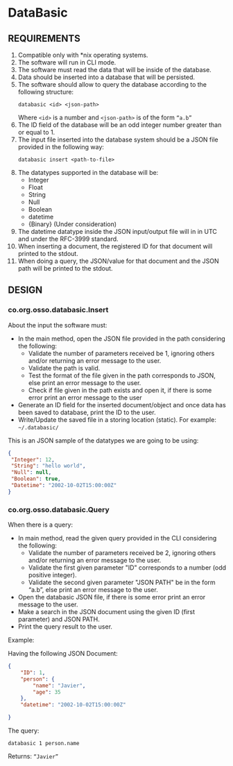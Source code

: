 # DataBasic

## REQUIREMENTS

1. Compatible only with *nix operating systems. 
1. The software will run in CLI mode.
1. The software must read the data that will be inside of the database.
1. Data should be inserted into a database that will be persisted.
1. The software should allow to query the database according to the following structure:
	```shell
	databasic <id> <json-path>
	``` 
	Where `<id>` is a number and `<json-path>` is of the form `“a.b”`
1. The ID field of the database will be an odd integer number greater than or equal to 1.
1. The input file inserted into the database system should be a JSON file provided in the following way:
	```shell
	databasic insert <path-to-file>
	``` 
1. The datatypes supported in the database will be:
	- Integer
	- Float
	- String
	- Null
	- Boolean
	- datetime 
	- {Binary} (Under consideration) 
1. The datetime datatype inside the JSON input/output file will in in UTC and under the RFC-3999 standard.
1. When inserting a document, the registered ID for that document will printed to the stdout.
1. When doing a query, the JSON/value for that document and the JSON path will be printed to the stdout.


## DESIGN 

### co.org.osso.databasic.Insert
About the input the software must:

- In the main method, open the JSON file provided in the path considering the following:
	- Validate the number of parameters received be 1, ignoring others and/or returning an error message to the user.
	- Validate the path is valid.
	- Test the format of the file given in the path corresponds to JSON, else print an error message to the user.
	- Check if file given in the path exists and open it, if there is some error print an error message to the user
- Generate an ID field for the inserted document/object and once data has been saved to database, print the ID to the user.
- Write/Update the saved file in a storing location (static). For example: `~/.databasic/`

This is an JSON sample of the datatypes we are going to be using:
```json
{
 "Integer": 12,
 "String": "hello world",
 "Null": null,
 "Boolean": true,
 "Datetime": "2002-10-02T15:00:00Z"
}
```

### co.org.osso.databasic.Query
When there is a query:

- In main method, read the given query provided in the CLI considering the following:
	- Validate the number of parameters received be 2, ignoring others and/or returning an error message to the user.
	- Validate the first given parameter "ID" corresponds to a number (odd positive integer).
	- Validate the second given parameter "JSON PATH" be in the form “a.b”, else print an error message to the user.	
- Open the databasic JSON file, if there is some error print an error message to the user.
- Make a search in the JSON document using the given ID (first parameter) and JSON PATH.
- Print the query result to the user.

Example:

Having the following JSON Document:
```json
{
	"ID": 1, 
	"person": {
		"name": "Javier",
		"age": 35	
	},
	"datetime": "2002-10-02T15:00:00Z"

}
```

The query:
```shell
databasic 1 person.name
```

Returns:
`“Javier”`

